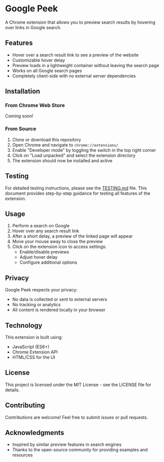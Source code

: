 # Google Peek

A Chrome extension that allows you to preview search results by hovering over links in Google search.

## Features

- Hover over a search result link to see a preview of the website
- Customizable hover delay
- Preview loads in a lightweight container without leaving the search page
- Works on all Google search pages
- Completely client-side with no external server dependencies

## Installation

### From Chrome Web Store

Coming soon!

### From Source

1. Clone or download this repository
2. Open Chrome and navigate to `chrome://extensions/`
3. Enable "Developer mode" by toggling the switch in the top right corner
4. Click on "Load unpacked" and select the extension directory
5. The extension should now be installed and active

## Testing

For detailed testing instructions, please see the [TESTING.md](TESTING.md) file. This document provides step-by-step guidance for testing all features of the extension.

## Usage

1. Perform a search on Google
2. Hover over any search result link
3. After a short delay, a preview of the linked page will appear
4. Move your mouse away to close the preview
5. Click on the extension icon to access settings:
   - Enable/disable previews
   - Adjust hover delay
   - Configure additional options

## Privacy

Google Peek respects your privacy:
- No data is collected or sent to external servers
- No tracking or analytics
- All content is rendered locally in your browser

## Technology

This extension is built using:
- JavaScript (ES6+)
- Chrome Extension API
- HTML/CSS for the UI

## License

This project is licensed under the MIT License - see the LICENSE file for details.

## Contributing

Contributions are welcome! Feel free to submit issues or pull requests.

## Acknowledgments

- Inspired by similar preview features in search engines
- Thanks to the open-source community for providing examples and resources 